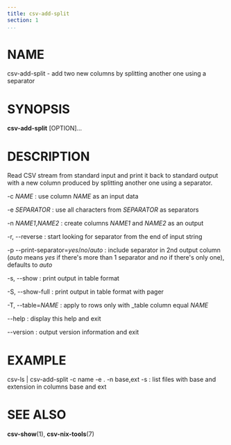 ```yaml
---
title: csv-add-split
section: 1
...
```


# NAME #

csv-add-split - add two new columns by splitting another one using a separator

# SYNOPSIS #

**csv-add-split** [OPTION]...

# DESCRIPTION #

Read CSV stream from standard input and print it back to standard output with
a new column produced by splitting another one using a separator.

-c *NAME*
:   use column *NAME* as an input data

-e *SEPARATOR*
:   use all characters from *SEPARATOR* as separators

-n *NAME1*,*NAME2*
:   create columns *NAME1* and *NAME2* as an output

-r, --reverse
:   start looking for separator from the end of input string

-p  --print-separator=*yes*/*no*/*auto*
:   include separator in 2nd output column (*auto* means *yes* if there's more
than 1 separator and *no* if there's only one), defaults to *auto*

-s, --show
:   print output in table format

-S, --show-full
:   print output in table format with pager

-T, --table=*NAME*
:   apply to rows only with _table column equal *NAME*

--help
:   display this help and exit

--version
:   output version information and exit

# EXAMPLE #

csv-ls | csv-add-split -c name -e . -n base,ext -s
:   list files with base and extension in columns base and ext

# SEE ALSO #

**csv-show**(1), **csv-nix-tools**(7)
